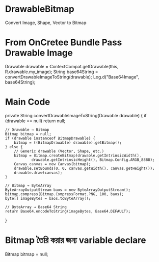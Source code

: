 # DrawableBitmap
Convert Image, Shape, Vector  to Bitmap

# From OnCretee Bundle  Pass Drawable Image 
Drawable drawable = ContextCompat.getDrawable(this, R.drawable.my_image);
String base64String = convertDrawableImageToString(drawable);
Log.d("Base64Image", base64String);





# Main Code 

private String convertDrawableImageToString(Drawable drawable) {
    if (drawable == null) return null;

    // Drawable → Bitmap
    Bitmap bitmap = null;
    if (drawable instanceof BitmapDrawable) {
        bitmap = ((BitmapDrawable) drawable).getBitmap();
    } else {
        // Generic drawable (Vector, Shape, etc.)
        bitmap = Bitmap.createBitmap(drawable.getIntrinsicWidth(),
                drawable.getIntrinsicHeight(), Bitmap.Config.ARGB_8888);
        Canvas canvas = new Canvas(bitmap);
        drawable.setBounds(0, 0, canvas.getWidth(), canvas.getHeight());
        drawable.draw(canvas);
    }

    // Bitmap → ByteArray
    ByteArrayOutputStream baos = new ByteArrayOutputStream();
    bitmap.compress(Bitmap.CompressFormat.PNG, 100, baos);
    byte[] imageBytes = baos.toByteArray();

    // ByteArray → Base64 String
    return Base64.encodeToString(imageBytes, Base64.DEFAULT);
}


# Bitmap তৈরি করার জন্য variable declare
   Bitmap bitmap = null;
